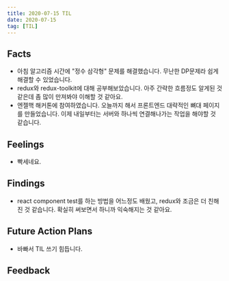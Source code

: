 ```yaml
---
title: 2020-07-15 TIL
date: 2020-07-15
tag: [TIL]
---
```


## Facts

- 아침 알고리즘 시간에 "정수 삼각형" 문제를 해결했습니다. 무난한 DP문제라 쉽게 해결할 수 있었습니다.
- redux와 redux-toolkit에 대해 공부해보았습니다. 아주 간략한 흐름정도 알게된 것 같은데 좀 많이 만져봐야 이해할 것 같아요.
- 엔젤핵 해커톤에 참여하였습니다. 오늘까지 해서 프론트엔드 대략적인 뼈대 페이지를 만들었습니다. 이제 내일부터는 서버와 하나씩 연결해나가는 작업을 해야할 것 같습니다.

## Feelings

- 빡세네요.

## Findings

- react component test를 하는 방법을 어느정도 배웠고, redux와 조금은 더 친해진 것 같습니다. 확실히 써보면서 하니까 익숙해지는 것 같아요.

## Future Action Plans

- 바빠서 TIL 쓰기 힘듭니다.

## Feedback
